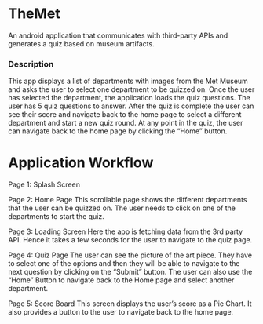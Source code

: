 # TheMet
An android application that communicates with third-party APIs and generates a quiz based on museum artifacts.

### Description
This app displays a list of departments with images from the Met Museum and asks the user to select one department to be quizzed on. Once the user has selected the department, the application loads the quiz questions. The user has 5 quiz questions to answer. After the quiz is complete the user can see their score and navigate back to the home page to select a different department and start a new quiz round. At any point in the quiz, the user can
navigate back to the home page by clicking the “Home” button.

# Application Workflow
Page 1: Splash Screen


Page 2: Home Page 
This scrollable page shows the different departments that the user can be quizzed on. The user needs to click on one of the departments to start the quiz.


Page 3: Loading Screen
Here the app is fetching data from the 3rd party API. Hence it takes a few seconds for the user to navigate to the quiz page.


Page 4: Quiz Page
The user can see the picture of the art piece. They have to select one of the options and then they will be able to navigate to the next question by clicking on the “Submit” button. The user can also use the “Home” Button to navigate back to the Home page and select another department.


Page 5: Score Board
This screen displays the user’s score as a Pie Chart. It also provides a button to the user to navigate back to the home page.


